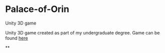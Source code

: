 # Palace-of-Orin
Unity 3D game

Unity 3D game created as part of my undergraduate degree. Game can be found <a href="http://jamestyson.co.uk/Orin/orin.html" target="_blank">here</a> 

**
